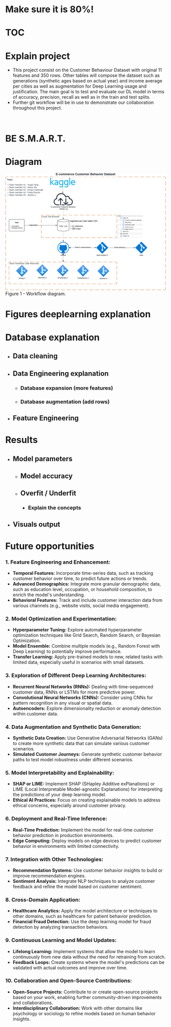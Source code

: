 # Make sure it is 80%!

# TOC

# Explain project

* This project consist on the Customer Behaviour Dataset with original 11 features and 350 rows. Other tables will compose the dataset such as generations (synthetic ages based on actual year) and income average per cities as well as augmentation for Deep Learning usage and justification. The main goal is to test and evaluate our DL model in terms of accuracy, precision, recall as well as in the train and test splits.
* Further git workflow will be in use to demonstrate our collaboration throughout this project.

<BR>

# BE S.M.A.R.T.

# Diagram

![Workflow Diagram](data/Images/Diagram_02.png "Figure 1 - Workflow diagram.")
Figure 1 - Workflow diagram.

# Figures deeplearning explanation

# Database explanation

* ## Data cleaning
* ## Data Engineering explanation
	* ### Database expansion (more features)
	* ### Database augmentation (add rows)
* ## Feature Engineering

# Results
* ## Model parameters
	* ## Model accuracy
	* ## Overfit / Underfit
		* ### Explain the concepts
* ## Visuals output


# Future opportunities


### 1. **Feature Engineering and Enhancement:**
   - **Temporal Features:** Incorporate time-series data, such as tracking customer behavior over time, to predict future actions or trends.
   - **Advanced Demographics:** Integrate more granular demographic data, such as education level, occupation, or household composition, to enrich the model's understanding.
   - **Behavioral Features:** Track and include customer interaction data from various channels (e.g., website visits, social media engagement).

### 2. **Model Optimization and Experimentation:**
   - **Hyperparameter Tuning:** Explore automated hyperparameter optimization techniques like Grid Search, Random Search, or Bayesian Optimization.
   - **Model Ensemble:** Combine multiple models (e.g., Random Forest with Deep Learning) to potentially improve performance.
   - **Transfer Learning:** Apply pre-trained models to new, related tasks with limited data, especially useful in scenarios with small datasets.

### 3. **Exploration of Different Deep Learning Architectures:**
   - **Recurrent Neural Networks (RNNs):** Dealing with time-sequenced customer data, RNNs or LSTMs for more predictive power.
   - **Convolutional Neural Networks (CNNs):** Consider using CNNs for pattern recognition in any visual or spatial data.
   - **Autoencoders:** Explore dimensionality reduction or anomaly detection within customer data.

### 4. **Data Augmentation and Synthetic Data Generation:**
   - **Synthetic Data Creation:** Use Generative Adversarial Networks (GANs) to create more synthetic data that can simulate various customer scenarios.
   - **Simulated Customer Journeys:** Generate synthetic customer behavior paths to test model robustness under different scenarios.

### 5. **Model Interpretability and Explainability:**
   - **SHAP or LIME:** Implement SHAP (SHapley Additive exPlanations) or LIME (Local Interpretable Model-agnostic Explanations) for interpreting the predictions of your deep learning model.
   - **Ethical AI Practices:** Focus on creating explainable models to address ethical concerns, especially around customer privacy.

### 6. **Deployment and Real-Time Inference:**
   - **Real-Time Prediction:** Implement the model for real-time customer behavior prediction in production environments.
   - **Edge Computing:** Deploy models on edge devices to predict customer behavior in environments with limited connectivity.

### 7. **Integration with Other Technologies:**
   - **Recommendation Systems:** Use customer behavior insights to build or improve recommendation engines.
   - **Sentiment Analysis:** Integrate NLP techniques to analyze customer feedback and refine the model based on customer sentiment.

### 8. **Cross-Domain Application:**
   - **Healthcare Analytics:** Apply the model architecture or techniques to other domains, such as healthcare for patient behavior prediction.
   - **Financial Fraud Detection:** Use the deep learning model for fraud detection by analyzing transaction behaviors.

### 9. **Continuous Learning and Model Updates:**
   - **Lifelong Learning:** Implement systems that allow the model to learn continuously from new data without the need for retraining from scratch.
   - **Feedback Loops:** Create systems where the model's predictions can be validated with actual outcomes and improve over time.

### 10. **Collaboration and Open-Source Contributions:**
   - **Open-Source Projects:** Contribute to or create open-source projects based on your work, enabling further community-driven improvements and collaborations.
   - **Interdisciplinary Collaboration:** Work with other domains like psychology or sociology to refine models based on human behavior insights.
